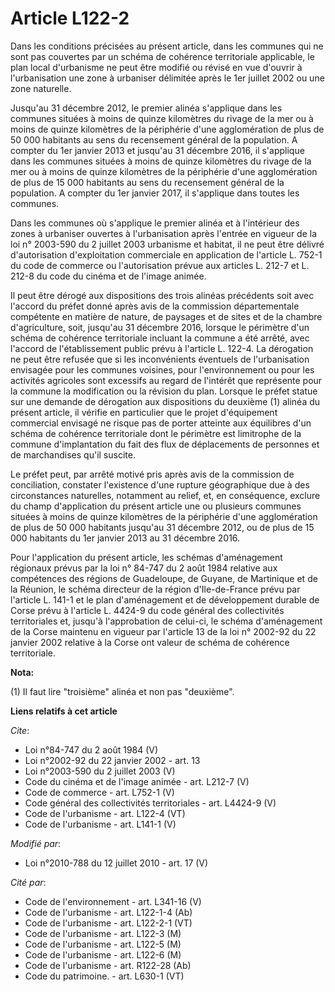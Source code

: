 # Article L122-2

Dans les conditions précisées au présent article, dans les communes qui ne sont pas couvertes par un schéma de cohérence
territoriale applicable, le plan local d'urbanisme ne peut être modifié ou révisé en vue d'ouvrir à l'urbanisation une zone à
urbaniser délimitée après le 1er juillet 2002 ou une zone naturelle. 

Jusqu'au 31 décembre 2012, le premier alinéa s'applique dans les communes situées à moins de quinze kilomètres du rivage de
la mer ou à moins de quinze kilomètres de la périphérie d'une agglomération de plus de 50 000 habitants au sens du
recensement général de la population. A compter du 1er janvier 2013 et jusqu'au 31 décembre 2016, il s'applique dans les
communes situées à moins de quinze kilomètres du rivage de la mer ou à moins de quinze kilomètres de la périphérie d'une
agglomération de plus de 15 000 habitants au sens du recensement général de la population. A compter du 1er janvier 2017, il
s'applique dans toutes les communes. 

Dans les communes où s'applique le premier alinéa et à l'intérieur des zones à urbaniser ouvertes à l'urbanisation après
l'entrée en vigueur de la loi n° 2003-590 du 2 juillet 2003 urbanisme et habitat, il ne peut être délivré d'autorisation
d'exploitation commerciale en application de l'article L. 752-1 du code de commerce ou l'autorisation prévue aux articles L.
212-7 et L. 212-8 du code du cinéma et de l'image animée. 

Il peut être dérogé aux dispositions des trois alinéas précédents soit avec l'accord du préfet donné après avis de la
commission départementale compétente en matière de nature, de paysages et de sites et de la chambre d'agriculture, soit,
jusqu'au 31 décembre 2016, lorsque le périmètre d'un schéma de cohérence territoriale incluant la commune a été arrêté, avec
l'accord de l'établissement public prévu à l'article L. 122-4. La dérogation ne peut être refusée que si les inconvénients
éventuels de l'urbanisation envisagée pour les communes voisines, pour l'environnement ou pour les activités agricoles sont
excessifs au regard de l'intérêt que représente pour la commune la modification ou la révision du plan. Lorsque le préfet
statue sur une demande de dérogation aux dispositions du deuxième (1) alinéa du présent article, il vérifie en particulier
que le projet d'équipement commercial envisagé ne risque pas de porter atteinte aux équilibres d'un schéma de cohérence
territoriale dont le périmètre est limitrophe de la commune d'implantation du fait des flux de déplacements de personnes et
de marchandises qu'il suscite. 

Le préfet peut, par arrêté motivé pris après avis de la commission de conciliation, constater l'existence d'une rupture
géographique due à des circonstances naturelles, notamment au relief, et, en conséquence, exclure du champ d'application du
présent article une ou plusieurs communes situées à moins de quinze kilomètres de la périphérie d'une agglomération de plus
de 50 000 habitants jusqu'au 31 décembre 2012, ou de plus de 15 000 habitants du 1er janvier 2013 au 31 décembre 2016. 

Pour l'application du présent article, les schémas d'aménagement régionaux prévus par la loi n° 84-747 du 2 août 1984
relative aux compétences des régions de Guadeloupe, de Guyane, de Martinique et de la Réunion, le schéma directeur de la
région d'Ile-de-France prévu par l'article L. 141-1 et le plan d'aménagement et de développement durable de Corse prévu à
l'article L. 4424-9 du code général des collectivités territoriales et, jusqu'à l'approbation de celui-ci, le schéma
d'aménagement de la Corse maintenu en vigueur par l'article 13 de la loi n° 2002-92 du 22 janvier 2002 relative à la Corse
ont valeur de schéma de cohérence territoriale.

**Nota:**

(1) Il faut lire "troisième" alinéa et non pas "deuxième".

**Liens relatifs à cet article**

_Cite_:

  - Loi n°84-747 du 2 août 1984 (V)
  - Loi n°2002-92 du 22 janvier 2002 - art. 13
  - Loi n°2003-590 du 2 juillet 2003 (V)
  - Code du cinéma et de l'image animée - art. L212-7 (V)
  - Code de commerce - art. L752-1 (V)
  - Code général des collectivités territoriales - art. L4424-9 (V)
  - Code de l'urbanisme - art. L122-4 (VT)
  - Code de l'urbanisme - art. L141-1 (V)

_Modifié par_:

  - Loi n°2010-788 du 12 juillet 2010 - art. 17 (V)

_Cité par_:

  - Code de l'environnement - art. L341-16 (V)
  - Code de l'urbanisme - art. L122-1-4 (Ab)
  - Code de l'urbanisme - art. L122-2-1 (VT)
  - Code de l'urbanisme - art. L122-3 (M)
  - Code de l'urbanisme - art. L122-5 (M)
  - Code de l'urbanisme - art. L122-6 (M)
  - Code de l'urbanisme - art. R122-28 (Ab)
  - Code du patrimoine. - art. L630-1 (VT)
